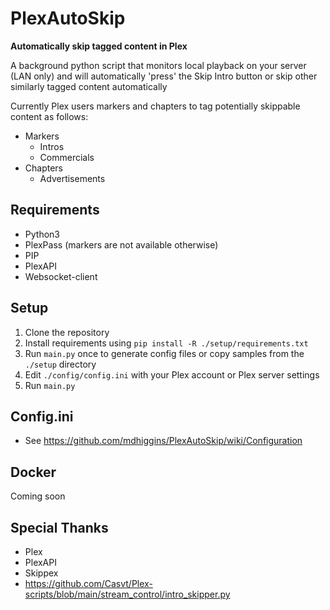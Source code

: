 PlexAutoSkip
==============
 **Automatically skip tagged content in Plex**

A background python script that monitors local playback on your server (LAN only) and will automatically 'press' the Skip Intro button or skip other similarly tagged content automatically

Currently Plex users markers and chapters to tag potentially skippable content as follows:
- Markers
  - Intros
  - Commercials
- Chapters
  - Advertisements

Requirements
--------------
- Python3
- PlexPass (markers are not available otherwise)
- PIP
- PlexAPI
- Websocket-client

Setup
--------------
1. Clone the repository
2. Install requirements using `pip install -R ./setup/requirements.txt`
3. Run `main.py` once to generate config files or copy samples from the `./setup` directory
4. Edit `./config/config.ini` with your Plex account or Plex server settings
5. Run `main.py`

Config.ini
--------------
- See https://github.com/mdhiggins/PlexAutoSkip/wiki/Configuration

Docker
--------------
Coming soon

Special Thanks
--------------
- Plex
- PlexAPI
- Skippex
- https://github.com/Casvt/Plex-scripts/blob/main/stream_control/intro_skipper.py
